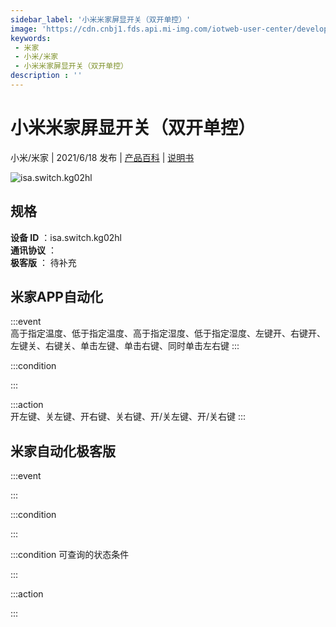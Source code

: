 ```yaml
---
sidebar_label: '小米米家屏显开关（双开单控）'
image: 'https://cdn.cnbj1.fds.api.mi-img.com/iotweb-user-center/developer_1680236898431s2hVZ5k9.png?GalaxyAccessKeyId=AKVGLQWBOVIRQ3XLEW&Expires=9223372036854775807&Signature=wn0Qkrnz2Uowbfw0tye+dBI6Y+U='
keywords: 
 - 米家
 - 小米/米家
 - 小米米家屏显开关（双开单控）
description : ''
---
```

# 小米米家屏显开关（双开单控）

小米/米家 | 2021/6/18 发布 | [产品百科](https://home.mi.com/webapp/content/baike/product/index.html?model=isa.switch.kg02hl/) | [说明书](https://home.mi.com/views/introduction.html?model=isa.switch.kg02hl&region=cn)

![isa.switch.kg02hl](https://cdn.cnbj1.fds.api.mi-img.com/iotweb-user-center/developer_1680236898431s2hVZ5k9.png?GalaxyAccessKeyId=AKVGLQWBOVIRQ3XLEW&Expires=9223372036854775807&Signature=wn0Qkrnz2Uowbfw0tye+dBI6Y+U=)

## 规格  
> 
**设备 ID** ：isa.switch.kg02hl  
**通讯协议** ：  
**极客版**  ： 待补充 


## 米家APP自动化  

:::event  
高于指定温度、低于指定温度、高于指定湿度、低于指定湿度、左键开、右键开、左键关、右键关、单击左键、单击右键、同时单击左右键
:::

:::condition  

:::

:::action   
开左键、关左键、开右键、关右键、开/关左键、开/关右键
:::

## 米家自动化极客版  

:::event  

:::

:::condition  

:::

:::condition 可查询的状态条件  

:::

:::action  

:::

        
